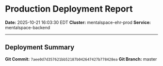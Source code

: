 # Production Deployment Report

**Date:** 2025-10-21 16:03:30 EDT
**Cluster:** mentalspace-ehr-prod
**Service:** mentalspace-backend

---

## Deployment Summary

**Git Commit:** `7aee0d7d357621bb52187b042647427b778428ea`
**Git Branch:** master

